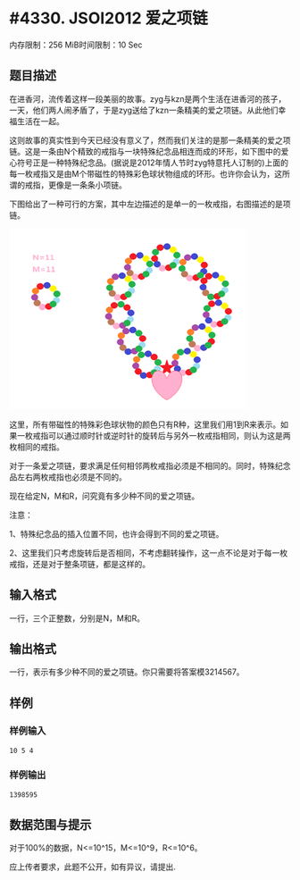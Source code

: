 # #4330. JSOI2012 爱之项链

内存限制：256 MiB时间限制：10 Sec

## 题目描述

在进香河，流传着这样一段美丽的故事。zyg与kzn是两个生活在进香河的孩子，一天，他们两人闹矛盾了，于是zyg送给了kzn一条精美的爱之项链。从此他们幸福生活在一起。 

这则故事的真实性到今天已经没有意义了，然而我们关注的是那一条精美的爱之项链。这是一条由N个精致的戒指与一块特殊纪念品相连而成的环形，如下图中的爱心符号正是一种特殊纪念品。(据说是2012年情人节时zyg特意托人订制的)上面的每一枚戒指又是由M个带磁性的特殊彩色球状物组成的环形。也许你会认为，这所谓的戒指，更像是一条条小项链。 

下图给出了一种可行的方案，其中左边描述的是单一的一枚戒指，右图描述的是项链。 

 

![](upload/201511/3454.jpg)

这里，所有带磁性的特殊彩色球状物的颜色只有R种，这里我们用1到R来表示。如果一枚戒指可以通过顺时针或逆时针的旋转后与另外一枚戒指相同，则认为这是两枚相同的戒指。 

对于一条爱之项链，要求满足任何相邻两枚戒指必须是不相同的。同时，特殊纪念品左右两枚戒指也必须是不同的。 

现在给定N，M和R，问究竟有多少种不同的爱之项链。 

注意： 

1、特殊纪念品的插入位置不同，也许会得到不同的爱之项链。 

2、这里我们只考虑旋转后是否相同，不考虑翻转操作，这一点不论是对于每一枚戒指，还是对于整条项链，都是这样的。 

## 输入格式

一行，三个正整数，分别是N，M和R。 

## 输出格式

一行，表示有多少种不同的爱之项链。你只需要将答案模3214567。 

## 样例

### 样例输入

    
    10 5 4 
    

### 样例输出

    
    1398595 
    

## 数据范围与提示

对于100%的数据，N<=10^15，M<=10^9，R<=10^6。 

应上传者要求，此题不公开，如有异议，请提出.
